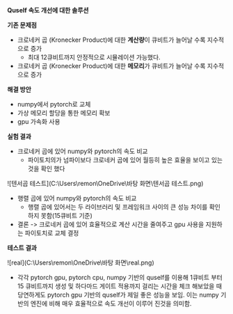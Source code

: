 **Quself 속도 개선에 대한 솔루션**

**기존 문제점**

- 크로네커 곱 (Kronecker Product)에 대한 **계산량**이 큐비트가 늘어날 수록 지수적으로 증가
  - 최대 12큐비트까지 안정적으로 시뮬레이션 가능했다.
- 크로네커 곱 (Kronecker Product)에 대한 **메모리**가 큐비트가 늘어날 수록 지수적으로 증가



**해결 방안**

- numpy에서 pytorch로 교체
- 가상 메모리 할당을 통한 메모리 확보
- gpu 가속화 사용



**실험 결과**

- 크로네커 곱에 있어 numpy와 pytorch의 속도 비교
  - 파이토치의가 넘파이보다 크로네커 곱에 있어 월등히 높은 효율을 보이고 있는 것을 확인 했다

![텐서곱 테스트](C:\Users\remon\OneDrive\바탕 화면\텐서곱 테스트.png)

- 행렬 곱에 있어 numpy와 pytorch의 속도 비교
  - 행렬 곱에 있어서는 두 라이브러리 및 프레임워크 사이의 큰 성능 차이를 확인 하지 못함(15큐비트 기준)
- 결론 -> 크로네커 곱에 있어 효율적으로 계산 시간을 줄여주고 gpu 사용을 지원하는 파이토치로 교체 결정



**테스트 결과**

![real](C:\Users\remon\OneDrive\바탕 화면\real.png)

- 각각 pytorch gpu, pytorch cpu, numpy 기반의 quself를 이용해 1큐비트 부터 15 큐비트까지 생성 및 하다마드 게이트 적용까지 걸리는 시간을 체크 해보았을 때 당연하게도 pytorch gpu 기반의 quself가 제일 좋은 성능을 보임. 이는 numpy 기반의 엔진에 비해 매우 효율적으로 속도 개선이 이루어 진것을 의미함.